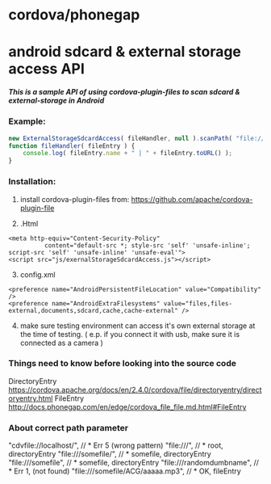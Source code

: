 # cordova/phonegap
# android sdcard & external storage access API

##### This is a sample API of using cordova-plugin-files to scan sdcard & external-storage in Android

### Example:
```javascript
new ExternalStorageSdcardAccess( fileHandler, null ).scanPath( "file:///storage/sdcard1/music" );
function fileHandler( fileEntry ) {
    console.log( fileEntry.name + " | " + fileEntry.toURL() );
}
```

### Installation:

1.  install cordova-plugin-files from: https://github.com/apache/cordova-plugin-file

2.  .Html
```
<meta http-equiv="Content-Security-Policy"
          content="default-src *; style-src 'self' 'unsafe-inline'; script-src 'self' 'unsafe-inline' 'unsafe-eval'">
<script src="js/exernalStorageSdcardAccess.js"></script>
```
3.  config.xml
```
<preference name="AndroidPersistentFileLocation" value="Compatibility" />
<preference name="AndroidExtraFilesystems" value="files,files-external,documents,sdcard,cache,cache-external" />

```
4.  make sure testing environment can access it's own external storage at the time of testing. ( e.p. if you connect it with usb, make sure it is connected as a camera )

### Things need to know before looking into the source code
DirectoryEntry  https://cordova.apache.org/docs/en/2.4.0/cordova/file/directoryentry/directoryentry.html
FileEntry   http://docs.phonegap.com/en/edge/cordova_file_file.md.html#FileEntry

### About correct path parameter
"cdvfile://localhost/",                 // * Err 5 (wrong pattern)
"file:///",                             // * root, directoryEntry
"file:///somefile/",                    // * somefile, directoryEntry
"file:///somefile",                     // * somefile, directoryEntry
"file:///randomdumbname",               // * Err 1, (not found)
"file:///somefile/ACG/aaaaa.mp3",       // * OK, fileEntry
